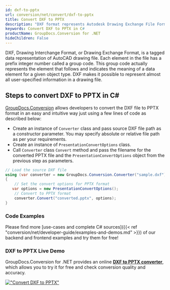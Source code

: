 ```yaml
---
id: dxf-to-pptx
url: conversion/net/convert/dxf-to-pptx
title: Convert DXF to PPTX
description: "DXF format represents Autodesk Drawing Exchange File Format with .dxf extension. Learn how to convert DXF to PPTX file programmatically in C# language using GroupDocs.Conversion for .NET library."
keywords: Convert DXF to PPTX in C#
productName: GroupDocs.Conversion for .NET
hideChildren: False
---
```


DXF, Drawing Interchange Format, or Drawing Exchange Format, is a tagged data representation of AutoCAD drawing file. Each element in the file has a prefix integer number called a group code. This group code actually represents the element that follows and indicates the meaning of a data element for a given object type. DXF makes it possible to represent almost all user-specified information in a drawing file.

## Steps to convert DXF to PPTX in C#

[GroupDocs.Conversion](https://products.groupdocs.com/conversion/net) allows developers to convert the DXF file to PPTX format in an easy and intuitive way just using a few lines of code as described below:

* Create an instance of `Converter` class and pass source DXF file path as a constructor parameter. You may specify absolute or relative file path as per your requirements. 
* Create an instance of `PresentationConvertOptions` class.
* Call `Converter` class `Convert` method and pass the filename for the converted PPTX file and the `PresentationConvertOptions` object from the previous step as parameters.

```csharp
// Load the source DXF file
using (var converter = new GroupDocs.Conversion.Converter("sample.dxf"))
{
    // Set the convert options for PPTX format
   var options = new PresentationConvertOptions();
    // Convert to PPTX format
    converter.Convert("converted.pptx", options);
}
```

### Code Examples

Please find more [use-cases and complete C# sources]({{< ref "conversion/net/developer-guide/examples-and-demos.md" >}}) of our backend and frontend examples and try them for free!

### DXF to PPTX Live Demo

GroupDocs.Conversion for .NET provides an online [**DXF to PPTX converter**](https://products.groupdocs.app/conversion/dxf-to-pptx), which allows you to try it for free and check conversion quality and accuracy.

[!["Convert DXF to PPTX"](conversion/net/images/convert-to-pptx/convert-dxf-to-pptx.png)](https://products.groupdocs.app/conversion/dxf-to-pptx)